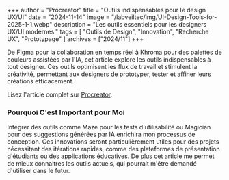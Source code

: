 +++
author = "Procreator"
title = "Outils indispensables pour le design UX/UI"
date = "2024-11-14"
image = "/labveiltec/img/UI-Design-Tools-for-2025-1-1.webp"
description = "Les outils essentiels pour les designers UX/UI modernes."
tags = [
    "Outils de Design",
    "Innovation",
    "Recherche UX",
    "Prototypage"
]
archives = ["2024/11"]
+++

De Figma pour la collaboration en temps réel à Khroma pour des palettes de couleurs assistées par l'IA, cet article explore les outils indispensables à tout designer. Ces outils optimisent les flux de travail et stimulent la créativité, permettant aux designers de prototyper, tester et affiner leurs créations efficacement.

Lisez l'article complet sur [Procreator](https://procreator.design/blog/must-have-ux-ui-design-tools/).  
<!--more-->

### Pourquoi C'est Important pour Moi  

Intégrer des outils comme Maze pour les tests d'utilisabilité ou Magician pour des suggestions générées par IA enrichira mon processus de conception. Ces innovations seront particulièrement utiles pour des projets nécessitant des itérations rapides, comme des plateformes de présentation d'étudiants ou des applications éducatives. De plus cet article me permet de mieux connaitres les outils actuels, qui pourrait m'être demandé d'utiliser dans le futur.

<br>
